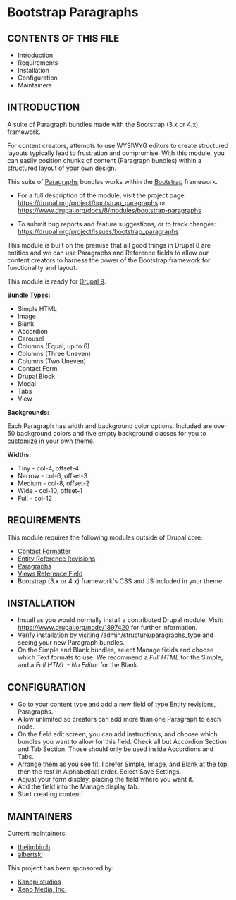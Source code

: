 # Bootstrap Paragraphs

CONTENTS OF THIS FILE
---------------------

 * Introduction
 * Requirements
 * Installation
 * Configuration
 * Maintainers


INTRODUCTION
------------

A suite of Paragraph bundles made with the Bootstrap (3.x or 4.x) framework.

For content creators, attempts to use WYSIWYG editors to create structured
layouts typically lead to frustration and compromise. With this module, you can
easily position chunks of content (Paragraph bundles) within a structured
layout of your own design.

This suite of [Paragraphs](https://www.drupal.org/project/paragraphs) bundles
works within the [Bootstrap](http://getbootstrap.com) framework.

 * For a full description of the module, visit the project page:
   https://drupal.org/project/bootstrap_paragraphs
   or
   https://www.drupal.org/docs/8/modules/bootstrap-paragraphs

 * To submit bug reports and feature suggestions, or to track changes:
   https://drupal.org/project/issues/bootstrap_paragraphs

This module is built on the premise that all good things in Drupal 8 are
entities and we can use Paragraphs and Reference fields to allow our content
creators to harness the power of the Bootstrap framework for functionality
and layout.

This module is ready for [Drupal 9](https://www.drupal.org/project/bootstrap_paragraphs/issues/3042806).

**Bundle Types:**

 * Simple HTML
 * Image
 * Blank
 * Accordion
 * Carousel
 * Columns (Equal, up to 6)
 * Columns (Three Uneven)
 * Columns (Two Uneven)
 * Contact Form
 * Drupal Block
 * Modal
 * Tabs
 * View

**Backgrounds:**

Each Paragraph has width and background color options. Included are over 50
background colors and five empty background classes for you to customize in
your own theme.

**Widths:**

 * Tiny - col-4, offset-4
 * Narrow - col-6, offset-3
 * Medium - col-8, offset-2
 * Wide - col-10, offset-1
 * Full - col-12


REQUIREMENTS
------------

This module requires the following modules outside of Drupal core:

 * [Contact Formatter](https://www.drupal.org/project/contact_formatter)
 * [Entity Reference Revisions](https://www.drupal.org/project/entity_reference_revisions)
 * [Paragraphs](https://www.drupal.org/project/paragraphs)
 * [Views Reference Field](https://www.drupal.org/project/viewsreference)
 * Bootstrap (3.x or 4.x) framework's CSS and JS included in your theme


INSTALLATION
------------

 * Install as you would normally install a contributed Drupal module. Visit:
   https://www.drupal.org/node/1897420 for further information.
 * Verify installation by visiting /admin/structure/paragraphs_type and seeing
   your new Paragraph bundles.
 * On the Simple and Blank bundles, select Manage fields and choose which Text
   formats to use.
   We recommend a *Full HTML* for the Simple, and a *Full HTML - No Editor* for
    the Blank.


CONFIGURATION
-------------

 * Go to your content type and add a new field of type Entity revisions,
   Paragraphs.
 * Allow unlimited so creators can add more than one Paragraph to each node.
 * On the field edit screen, you can add instructions, and choose which
   bundles you want to allow for this field. Check all but Accordion Section and
   Tab Section. Those should only be used inside Accordions and Tabs.
 * Arrange them as you see fit. I prefer Simple, Image, and Blank at the top,
   then the rest in Alphabetical order. Select Save Settings.
 * Adjust your form display, placing the field where you want it.
 * Add the field into the Manage display tab.
 * Start creating content!


MAINTAINERS
-----------

Current maintainers:
 * [thejimbirch](https://www.drupal.org/u/thejimbirch)
 * [albertski](https://www.drupal.org/u/albertski)

This project has been sponsored by:
 * [Kanopi studios](https://www.drupal.org/kanopi-studios)
 * [Xeno Media, Inc.](http://www.xenomedia.com)
